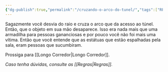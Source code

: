 ```yaml
---
{"dg-publish":true,"permalink":"/cruzando-o-arco-do-tunel/","tags":["RPG/livro-jogo/Aasthar/story-points"],"created":"2024-12-26T12:06:29.294-05:00","updated":"2025-01-08T16:14:25.689-05:00"}
---
```



Sagazmente você desvia do raio e cruza o arco que da acesso ao túnel. Então, que o objeto em sua mão desaparece. Isso era nada mais que uma armadilha para pessoas gananciosas e por pouco você não foi mais uma vítima. Então que você entende que as estátuas que estão espalhadas pela sala, eram pessoas que sucumbiram.

Prossiga para [[Longo Corredor\|Longo Corredor]].

*Caso tenha dúvidas, consulte as [[Regras\|Regras]].*
